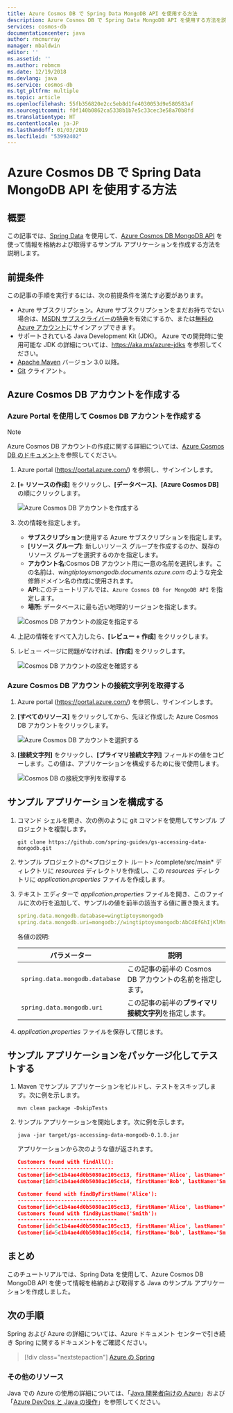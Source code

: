 ```yaml
---
title: Azure Cosmos DB で Spring Data MongoDB API を使用する方法
description: Azure Cosmos DB で Spring Data MongoDB API を使用する方法を説明します。
services: cosmos-db
documentationcenter: java
author: rmcmurray
manager: mbaldwin
editor: ''
ms.assetid: ''
ms.author: robmcm
ms.date: 12/19/2018
ms.devlang: java
ms.service: cosmos-db
ms.tgt_pltfrm: multiple
ms.topic: article
ms.openlocfilehash: 55fb356820e2cc5eb8d1fe4030053d9e580583af
ms.sourcegitcommit: f0f140b0862ca5338b1b7e5c33cec3e58a70b8fd
ms.translationtype: HT
ms.contentlocale: ja-JP
ms.lasthandoff: 01/03/2019
ms.locfileid: "53992402"
---
```

# <a name="how-to-use-spring-data-mongodb-api-with-azure-cosmos-db"></a>Azure Cosmos DB で Spring Data MongoDB API を使用する方法

## <a name="overview"></a>概要

この記事では、[Spring Data] を使用して、[Azure Cosmos DB MongoDB API](/azure/cosmos-db/mongodb-introduction) を使って情報を格納および取得するサンプル アプリケーションを作成する方法を説明します。

## <a name="prerequisites"></a>前提条件

この記事の手順を実行するには、次の前提条件を満たす必要があります。

* Azure サブスクリプション。Azure サブスクリプションをまだお持ちでない場合は、[MSDN サブスクライバーの特典]を有効にするか、または[無料の Azure アカウント]にサインアップできます。
* サポートされている Java Development Kit (JDK)。 Azure での開発時に使用可能な JDK の詳細については、<https://aka.ms/azure-jdks> を参照してください。
* [Apache Maven](http://maven.apache.org/) バージョン 3.0 以降。
* [Git](https://git-scm.com/downloads) クライアント。

## <a name="create-an-azure-cosmos-db-account"></a>Azure Cosmos DB アカウントを作成する

### <a name="create-a-cosmos-db-account-using-the-azure-portal"></a>Azure Portal を使用して Cosmos DB アカウントを作成する

> [!NOTE]
> 
> Azure Cosmos DB アカウントの作成に関する詳細については、[Azure Cosmos DB のドキュメント](/azure/cosmos-db/)を参照してください。

1. Azure portal (<https://portal.azure.com/>) を参照し、サインインします。

1. **[+ リソースの作成]** をクリックし、**[データベース]**、**[Azure Cosmos DB]** の順にクリックします。

   ![Azure Cosmos DB アカウントを作成する][COSMOSDB01]

1. 次の情報を指定します。

   - **サブスクリプション**:使用する Azure サブスクリプションを指定します。
   - **[リソース グループ]**: 新しいリソース グループを作成するのか、既存のリソース グループを選択するのかを指定します。
   - **アカウント名**:Cosmos DB アカウント用に一意の名前を選択します。この名前は、*wingtiptoysmongodb.documents.azure.com* のような完全修飾ドメイン名の作成に使用されます。
   - **API**:このチュートリアルでは、`Azure Cosmos DB for MongoDB API` を指定します。
   - **場所**: データベースに最も近い地理的リージョンを指定します。

   ![Cosmos DB アカウントの設定を指定する][COSMOSDB02]
   
1. 上記の情報をすべて入力したら、**[レビュー + 作成]** をクリックします。

1. レビュー ページに問題がなければ、**[作成]** をクリックします。

   ![Cosmos DB アカウントの設定を確認する][COSMOSDB03]

### <a name="retrieve-the-connection-string-for-your-azure-cosmos-db-account"></a>Azure Cosmos DB アカウントの接続文字列を取得する

1. Azure portal (<https://portal.azure.com/>) を参照し、サインインします。

1. **[すべてのリソース]** をクリックしてから、先ほど作成した Azure Cosmos DB アカウントをクリックします。

   ![Azure Cosmos DB アカウントを選択する][COSMOSDB04]

1. **[接続文字列]** をクリックし、**[プライマリ接続文字列]** フィールドの値をコピーします。この値は、アプリケーションを構成するために後で使用します。

   ![Cosmos DB の接続文字列を取得する][COSMOSDB06]

## <a name="configure-the-sample-application"></a>サンプル アプリケーションを構成する

1. コマンド シェルを開き、次の例のように git コマンドを使用してサンプル プロジェクトを複製します。

   ```shell
   git clone https://github.com/spring-guides/gs-accessing-data-mongodb.git
   ```

1. サンプル プロジェクトの*&lt;プロジェクト ルート&gt; /complete/src/main* ディレクトリに *resources* ディレクトリを作成し、この *resources* ディレクトリに *application.properties* ファイルを作成します。

1. テキスト エディターで *application.properties* ファイルを開き、このファイルに次の行を追加して、サンプルの値を前半の該当する値に置き換えます。

   ```yaml
   spring.data.mongodb.database=wingtiptoysmongodb
   spring.data.mongodb.uri=mongodb://wingtiptoysmongodb:AbCdEfGhIjKlMnOpQrStUvWxYz==@wingtiptoysmongodb.documents.azure.com:10255/?ssl=true&replicaSet=globaldb
   ```
   各値の説明:

   | パラメーター | 説明 |
   |---|---|
   | `spring.data.mongodb.database` | この記事の前半の Cosmos DB アカウントの名前を指定します。 |
   | `spring.data.mongodb.uri` | この記事の前半の**プライマリ接続文字列**を指定します。 |

1. *application.properties* ファイルを保存して閉じます。

## <a name="package-and-test-the-sample-application"></a>サンプル アプリケーションをパッケージ化してテストする 

1. Maven でサンプル アプリケーションをビルドし、テストをスキップします。次に例を示します。

   ```shell
   mvn clean package -DskipTests
   ```

1. サンプル アプリケーションを開始します。次に例を示します。

   ```shell
   java -jar target/gs-accessing-data-mongodb-0.1.0.jar
   ```
    
   アプリケーションから次のような値が返されます。

   ```json
   Customers found with findAll():
   -------------------------------
   Customer[id=5c1b4ae4d0b5080ac105cc13, firstName='Alice', lastName='Smith']
   Customer[id=5c1b4ae4d0b5080ac105cc14, firstName='Bob', lastName='Smith']
   
   Customer found with findByFirstName('Alice'):
   --------------------------------
   Customer[id=5c1b4ae4d0b5080ac105cc13, firstName='Alice', lastName='Smith']
   Customers found with findByLastName('Smith'):
   --------------------------------
   Customer[id=5c1b4ae4d0b5080ac105cc13, firstName='Alice', lastName='Smith']
   Customer[id=5c1b4ae4d0b5080ac105cc14, firstName='Bob', lastName='Smith']
   ```

## <a name="summary"></a>まとめ

このチュートリアルでは、Spring Data を使用して、Azure Cosmos DB MongoDB API を使って情報を格納および取得する Java のサンプル アプリケーションを作成しました。

## <a name="next-steps"></a>次の手順

Spring および Azure の詳細については、Azure ドキュメント センターで引き続き Spring に関するドキュメントをご確認ください。

> [!div class="nextstepaction"]
> [Azure の Spring](/java/azure/spring-framework)

### <a name="additional-resources"></a>その他のリソース

Java での Azure の使用の詳細については、「[Java 開発者向けの Azure]」および「[Azure DevOps と Java の操作]」を参照してください。

<!-- URL List -->

[Java 開発者向けの Azure]: /java/azure/
[無料の Azure アカウント]: https://azure.microsoft.com/pricing/free-trial/
[Azure DevOps と Java の操作]: /azure/devops/
[MSDN サブスクライバーの特典]: https://azure.microsoft.com/pricing/member-offers/msdn-benefits-details/
[Spring Boot]: http://projects.spring.io/spring-boot/
[Spring Data]: https://spring.io/projects/spring-data
[Spring Initializr]: https://start.spring.io/
[Spring Framework]: https://spring.io/

<!-- IMG List -->

[COSMOSDB01]: media/configure-spring-data-mongodb-with-cosmos-db/create-cosmos-db-01.png
[COSMOSDB02]: media/configure-spring-data-mongodb-with-cosmos-db/create-cosmos-db-02.png
[COSMOSDB03]: media/configure-spring-data-mongodb-with-cosmos-db/create-cosmos-db-03.png
[COSMOSDB04]: media/configure-spring-data-mongodb-with-cosmos-db/create-cosmos-db-04.png
[COSMOSDB06]: media/configure-spring-data-mongodb-with-cosmos-db/create-cosmos-db-06.png
